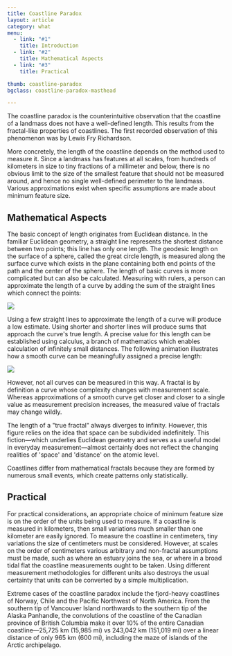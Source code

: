 ```yaml
---
title: Coastline Paradox
layout: article
category: what
menu:
  - link: "#1"
    title: Introduction
  - link: "#2"
    title: Mathematical Aspects
  - link: "#3"
    title: Practical

thumb: coastline-paradox
bgclass: coastline-paradox-masthead

---
```


The coastline paradox is the counterintuitive observation that the coastline of
a landmass does not have a well-defined length. This results from the fractal-like
properties of coastlines. The first recorded observation of this phenomenon was
by Lewis Fry Richardson.

More concretely, the length of the coastline depends on the method used to measure
it. Since a landmass has features at all scales, from hundreds of kilometers in
size to tiny fractions of a millimeter and below, there is no obvious limit to
the size of the smallest feature that should not be measured around, and hence no
single well-defined perimeter to the landmass. Various approximations exist when
specific assumptions are made about minimum feature size.

<div class="divider"></div>

## <span id="2">Mathematical Aspects</span>

The basic concept of length originates from Euclidean distance. In the familiar
Euclidean geometry, a straight line represents the shortest distance between two
points; this line has only one length. The geodesic length on the surface of a
sphere, called the great circle length, is measured along the surface curve which
exists in the plane containing both end points of the path and the center of the
sphere. The length of basic curves is more complicated but can also be calculated.
Measuring with rulers, a person can approximate the length of a curve by adding
the sum of the straight lines which connect the points:

<img class="flex-img" src="{{site.baseurl}}/img/Arclength.svg">

Using a few straight lines to approximate the length of a curve will produce a
low estimate. Using shorter and shorter lines will produce sums that approach the
curve's true length. A precise value for this length can be established using
calculus, a branch of mathematics which enables calculation of infinitely small
distances. The following animation illustrates how a smooth curve can be meaningfully
assigned a precise length:

<img class="flex-img" src="{{site.baseurl}}/img/Arc_length.gif">

However, not all curves can be measured in this way. A fractal is by definition
a curve whose complexity changes with measurement scale. Whereas approximations
of a smooth curve get closer and closer to a single value as measurement precision
increases, the measured value of fractals may change wildly.

The length of a "true fractal" always diverges to infinity. However, this
figure relies on the idea that space can be subdivided indefinitely. This
fiction—which underlies Euclidean geometry and serves as a useful model in everyday
measurement—almost certainly does not reflect the changing realities of 'space'
and 'distance' on the atomic level.

Coastlines differ from mathematical fractals because they are formed by numerous
small events, which create patterns only statistically.

<div class="divider"></div>

## <span id="3">Practical</span>

For practical considerations, an appropriate choice of minimum feature size is on
the order of the units being used to measure. If a coastline is measured in kilometers,
then small variations much smaller than one kilometer are easily ignored. To measure
the coastline in centimeters, tiny variations the size of centimeters must be
considered. However, at scales on the order of centimeters various arbitrary and
non-fractal assumptions must be made, such as where an estuary joins the sea, or
where in a broad tidal flat the coastline measurements ought to be taken. Using
different measurement methodologies for different units also destroys the usual
certainty that units can be converted by a simple multiplication.

Extreme cases of the coastline paradox include the fjord-heavy coastlines of Norway,
Chile and the Pacific Northwest of North America. From the southern tip of Vancouver
Island northwards to the southern tip of the Alaska Panhandle, the convolutions
of the coastline of the Canadian province of British Columbia make it over 10% of
the entire Canadian coastline—25,725 km (15,985 mi) vs 243,042 km (151,019 mi)
over a linear distance of only 965 km (600 mi), including the maze of islands of
the Arctic archipelago.
